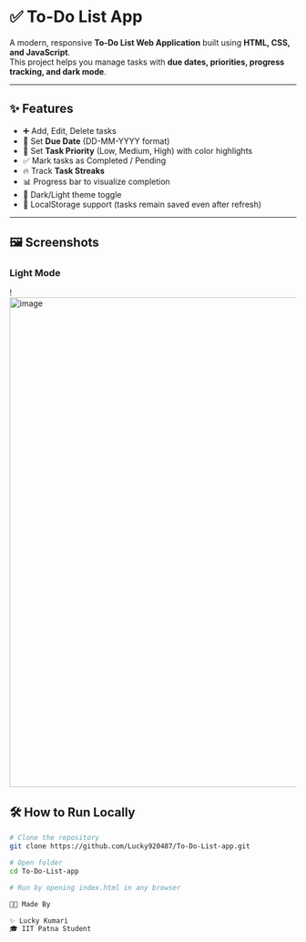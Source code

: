 # ✅ To-Do List App

A modern, responsive **To-Do List Web Application** built using **HTML, CSS, and JavaScript**.  
This project helps you manage tasks with **due dates, priorities, progress tracking, and dark mode**.

---

## ✨ Features
- ➕ Add, Edit, Delete tasks  
- 📅 Set **Due Date** (DD-MM-YYYY format)  
- 🎯 Set **Task Priority** (Low, Medium, High) with color highlights  
- ✅ Mark tasks as Completed / Pending  
- 🔥 Track **Task Streaks**  
- 📊 Progress bar to visualize completion  
- 🌙 Dark/Light theme toggle  
- 💾 LocalStorage support (tasks remain saved even after refresh)  

---

## 🖼️ Screenshots
### Light Mode

!<img width="1863" height="860" alt="image" src="https://github.com/user-attachments/assets/2782c8b2-e7f3-4a4f-892d-78a2b3dceba3" />

## 🛠️ How to Run Locally
```bash
# Clone the repository
git clone https://github.com/Lucky920487/To-Do-List-app.git

# Open folder
cd To-Do-List-app

# Run by opening index.html in any browser

👩‍💻 Made By

✨ Lucky Kumari
🎓 IIT Patna Student
